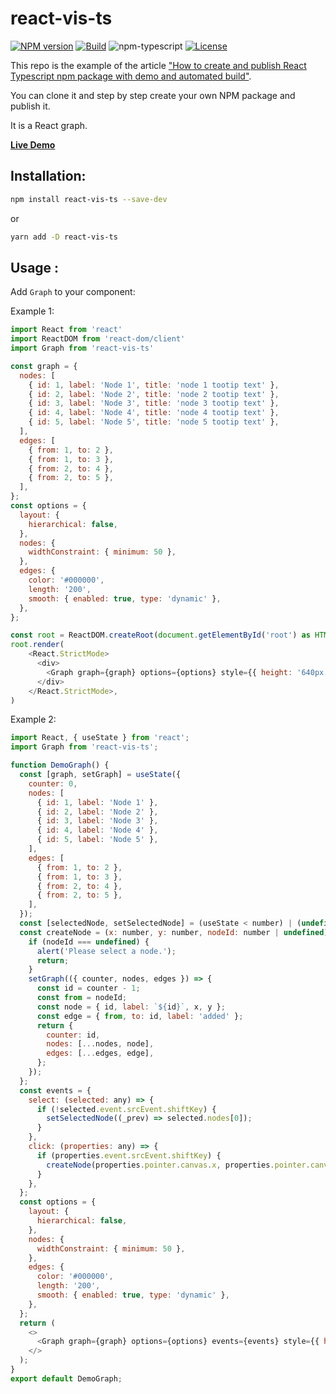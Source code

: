 # react-vis-ts

[![NPM version][npm-image]][npm-url]
[![Build][github-build]][github-build-url]
![npm-typescript]
[![License][github-license]][github-license-url]

This repo is the example of the article ["How to create and publish React Typescript npm package with demo and automated build"](https://medium.com/@igaponov/how-to-create-and-publish-react-typescript-npm-package-with-demo-and-automated-build-80c40ec28aca).

You can clone it and step by step create your own NPM package and publish it.

It is a React graph.

[**Live Demo**](https://GraceLR.github.io/react-vis-ts/)

## Installation:

```bash
npm install react-vis-ts --save-dev
```

or

```bash
yarn add -D react-vis-ts
```

## Usage :

Add `Graph` to your component:

Example 1:

```js
import React from 'react'
import ReactDOM from 'react-dom/client'
import Graph from 'react-vis-ts'

const graph = {
  nodes: [
    { id: 1, label: 'Node 1', title: 'node 1 tootip text' },
    { id: 2, label: 'Node 2', title: 'node 2 tootip text' },
    { id: 3, label: 'Node 3', title: 'node 3 tootip text' },
    { id: 4, label: 'Node 4', title: 'node 4 tootip text' },
    { id: 5, label: 'Node 5', title: 'node 5 tootip text' },
  ],
  edges: [
    { from: 1, to: 2 },
    { from: 1, to: 3 },
    { from: 2, to: 4 },
    { from: 2, to: 5 },
  ],
};
const options = {
  layout: {
    hierarchical: false,
  },
  nodes: {
    widthConstraint: { minimum: 50 },
  },
  edges: {
    color: '#000000',
    length: '200',
    smooth: { enabled: true, type: 'dynamic' },
  },
};

const root = ReactDOM.createRoot(document.getElementById('root') as HTMLElement)
root.render(
    <React.StrictMode>
      <div>
        <Graph graph={graph} options={options} style={{ height: '640px' }} />
      </div>
    </React.StrictMode>,
)

```

Example 2:

```js
import React, { useState } from 'react';
import Graph from 'react-vis-ts';

function DemoGraph() {
  const [graph, setGraph] = useState({
    counter: 0,
    nodes: [
      { id: 1, label: 'Node 1' },
      { id: 2, label: 'Node 2' },
      { id: 3, label: 'Node 3' },
      { id: 4, label: 'Node 4' },
      { id: 5, label: 'Node 5' },
    ],
    edges: [
      { from: 1, to: 2 },
      { from: 1, to: 3 },
      { from: 2, to: 4 },
      { from: 2, to: 5 },
    ],
  });
  const [selectedNode, setSelectedNode] = (useState < number) | (undefined > undefined);
  const createNode = (x: number, y: number, nodeId: number | undefined) => {
    if (nodeId === undefined) {
      alert('Please select a node.');
      return;
    }
    setGraph(({ counter, nodes, edges }) => {
      const id = counter - 1;
      const from = nodeId;
      const node = { id, label: `${id}`, x, y };
      const edge = { from, to: id, label: 'added' };
      return {
        counter: id,
        nodes: [...nodes, node],
        edges: [...edges, edge],
      };
    });
  };
  const events = {
    select: (selected: any) => {
      if (!selected.event.srcEvent.shiftKey) {
        setSelectedNode((_prev) => selected.nodes[0]);
      }
    },
    click: (properties: any) => {
      if (properties.event.srcEvent.shiftKey) {
        createNode(properties.pointer.canvas.x, properties.pointer.canvas.y, selectedNode);
      }
    },
  };
  const options = {
    layout: {
      hierarchical: false,
    },
    nodes: {
      widthConstraint: { minimum: 50 },
    },
    edges: {
      color: '#000000',
      length: '200',
      smooth: { enabled: true, type: 'dynamic' },
    },
  };
  return (
    <>
      <Graph graph={graph} options={options} events={events} style={{ height: '640px' }} />
    </>
  );
}
export default DemoGraph;
```

[npm-url]: https://www.npmjs.com/package/react-vis-ts
[npm-image]: https://img.shields.io/npm/v/react-vis-ts
[github-license]: https://img.shields.io/github/license/gapon2401/my-react-typescript-package
[github-license-url]: https://github.com/GraceLR/react-vis-ts/blob/master/LICENSE
[github-build]: https://github.com/GraceLR/react-vis-ts/actions/workflows/publish.yml/badge.svg
[github-build-url]: https://github.com/GraceLR/react-vis-ts/actions/workflows/publish.yml
[npm-typescript]: https://img.shields.io/npm/types/react-vis-ts
